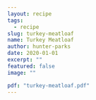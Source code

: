 ```yaml
---
layout: recipe
tags:
  - recipe
slug: turkey-meatloaf
name: Turkey Meatloaf
author: hunter-parks
date: 2020-01-01
excerpt: ""
featured: false
image: ""

pdf: "turkey-meatloaf.pdf"
---
```


